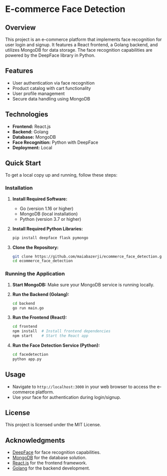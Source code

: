 # E-commerce Face Detection

## Overview
This project is an e-commerce platform that implements face recognition for user login and signup. It features a React frontend, a Golang backend, and utilizes MongoDB for data storage. The face recognition capabilities are powered by the DeepFace library in Python.

## Features
- User authentication via face recognition
- Product catalog with cart functionality
- User profile management
- Secure data handling using MongoDB

## Technologies
- **Frontend:** React.js
- **Backend:** Golang
- **Database:** MongoDB
- **Face Recognition:** Python with DeepFace
- **Deployment:** Local

## Quick Start
To get a local copy up and running, follow these steps:

### Installation
1. **Install Required Software:**
   - Go (version 1.16 or higher)
   - MongoDB (local installation)
   - Python (version 3.7 or higher)

2. **Install Required Python Libraries:**
   ```bash
   pip install deepface flask pymongo
   ```

3. **Clone the Repository:**
   ```bash
   git clone https://github.com/maiabazerji/ecommerce_face_detection.git
   cd ecommerce_face_detection
   ```

### Running the Application
1. **Start MongoDB:**
   Make sure your MongoDB service is running locally.

2. **Run the Backend (Golang):**
   ```bash
   cd backend
   go run main.go
   ```

3. **Run the Frontend (React):**
   ```bash
   cd frontend
   npm install  # Install frontend dependencies
   npm start    # Start the React app
   ```

4. **Run the Face Detection Service (Python):**
   ```bash
   cd facedetection
   python app.py
   ```

## Usage
- Navigate to `http://localhost:3000` in your web browser to access the e-commerce platform.
- Use your face for authentication during login/signup.


## License
This project is licensed under the MIT License.

## Acknowledgments
- [DeepFace](https://github.com/serengil/deepface) for face recognition capabilities.
- [MongoDB](https://www.mongodb.com/) for the database solution.
- [React.js](https://reactjs.org/) for the frontend framework.
- [Golang](https://golang.org/) for the backend development.
```
